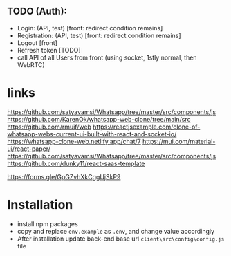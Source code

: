 ## TODO (Auth):
- Login: (API, test) [front: redirect condition remains]
- Registration: (API, test) [front: redirect condition remains]
- Logout [front]
- Refresh token [TODO]
- call API of all Users from front (using socket, 1stly normal, then WebRTC) 

# links
https://github.com/satyavamsi/Whatsapp/tree/master/src/components/js
https://github.com/KarenOk/whatsapp-web-clone/tree/main/src
https://github.com/rmuif/web
https://reactjsexample.com/clone-of-whatsapp-webs-current-ui-built-with-react-and-socket-io/
https://whatsapp-clone-web.netlify.app/chat/7
https://mui.com/material-ui/react-paper/
https://github.com/satyavamsi/Whatsapp/tree/master/src/components/js
https://github.com/dunky11/react-saas-template


https://forms.gle/GpGZvhXkCggUjSkP9

# Installation
- install npm packages
- copy and replace `env.example` as `.env`, and change value accordingly
- After installation update back-end base url `client\src\config\config.js` file
